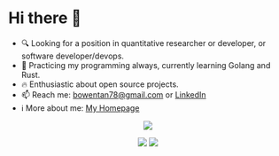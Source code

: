 # Hi there 👋

- 🔍 Looking for a position in quantitative researcher or developer, or software developer/devops.
- 🌱 Practicing my programming always, currently learning Golang and Rust.
- 🔥 Enthusiastic about open source projects.
- 📫 Reach me: bowentan78@gmail.com or [LinkedIn](https://www.linkedin.com/in/bowentan78)
- ℹ️ More about me: [My Homepage](https://bowentan.github.io)

<p align="center">
  <picture>
    <source
      srcset="https://github-readme-stats.vercel.app/api?username=bowentan&show_icons=true&rank_icon=github&exclude_repo=test-workflow&show=prs_merged_percentage&theme=tokyonight"
      media="(prefers-color-scheme: dark)"
    />
    <source
      srcset="https://github-readme-stats.vercel.app/api?username=bowentan&show_icons=true&rank_icon=github&exclude_repo=test-workflow&show=prs_merged_percentage"
      media="(prefers-color-scheme: light), (prefers-color-scheme: no-preference)"
    />
    <img src="https://github-readme-stats.vercel.app/api?username=bowentan&show_icons=true&rank_icon=github&exclude_repo=test-workflow&show=prs_merged_percentage&theme=tokyonight" />
  </picture>
</p>

<p align="center">
  <picture>
    <source
      srcset="https://github-readme-stats.vercel.app/api/top-langs/?username=bowentan&layout=compact&exclude_repo=test-workflow&langs_count=10&theme=tokyonight"
      media="(prefers-color-scheme: dark)"
    />
    <source
      srcset="https://github-readme-stats.vercel.app/api/top-langs/?username=bowentan&layout=compact&exclude_repo=test-workflow&langs_count=10"
      media="(prefers-color-scheme: light), (prefers-color-scheme: no-preference)"
    />
    <img src="https://github-readme-stats.vercel.app/api/top-langs/?username=bowentan&layout=compact&exclude_repo=test-workflow&langs_count=10&theme=tokyonight" />
  </picture>
  <picture>
    <source
      srcset="https://github-readme-stats.vercel.app/api/wakatime?username=bowentan&layout=compact&langs_count=10&theme=tokyonight"
      media="(prefers-color-scheme: dark)"
    />
    <source
      srcset="https://github-readme-stats.vercel.app/api/wakatime?username=bowentan&layout=compact&langs_count=10"
      media="(prefers-color-scheme: light), (prefers-color-scheme: no-preference)"
    />
    <img src="https://github-readme-stats.vercel.app/api/wakatime?username=bowentan&layout=compact&langs_count=10&theme=tokyonight" />
  </picture>
</p>



<!--
![Harlok's WakaTime stats](https://github-readme-stats.vercel.app/api/wakatime?username=bowentan)
-->

<!--
**bowentan/bowentan** is a ✨ _special_ ✨ repository because its `README.md` (this file) appears on your GitHub profile.

Here are some ideas to get you started:

- 🔭 I’m currently working on ...
- 🌱 I’m currently learning ...
- 👯 I’m looking to collaborate on ...
- 🤔 I’m looking for help with ...
- 💬 Ask me about ...
- 📫 How to reach me: ...
- 😄 Pronouns: ...
- ⚡ Fun fact: ...
-->
